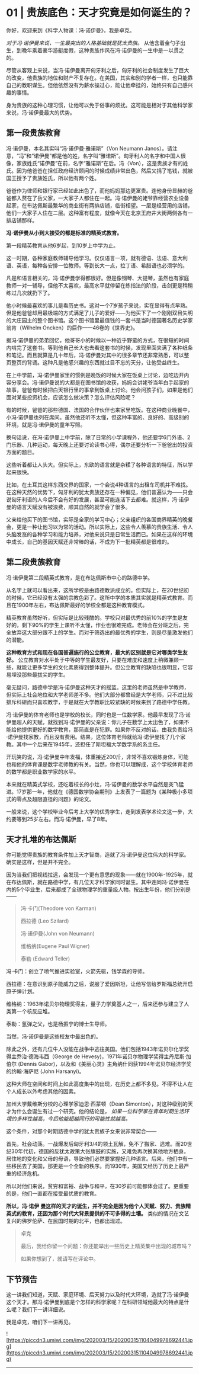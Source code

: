 # 01 | 贵族底色：天才究竟是如何诞生的？

你好，欢迎来到《科学人物课：冯·诺伊曼》，我是卓克。

 *对于冯·诺伊曼来说，一生最突出的人格基础就是犹太贵族。* 从他含着金勺子出生，到晚年乘着豪华游艇度假，这种贵族作风在冯·诺伊曼的一生中是一以贯之的。

尽管从客观上来说，当冯·诺伊曼离开匈牙利之后，匈牙利的社会制度发生了巨大的改变，他贵族的地位和财产不复存在。在美国，其实和别的学者一样，也只能靠自己的教职谋生。但他依然没有为薪水操过心，能让他牵挂的，始终只有自己感兴趣的事情。

身为贵族的这种心理习惯，让他可以免于俗事的烦扰。这可能是相对于其他科学家来说，冯·诺伊曼最大的优势。

## 第一段贵族教育

冯·诺伊曼，本名其实叫“冯·诺伊曼·雅诺斯”（Von Neumann Janos）。请注意，“冯”和“诺伊曼”都是他的姓，名字叫“雅诺斯”。匈牙利人的名字和中国人很像，家族姓氏“诺伊曼”在前，名字“雅诺斯”在后。冯（Von），这是贵族才有的姓氏。因为他爸爸在担任政府经济顾问的时候成绩非常出色，然后又捐了笔钱，就被国王授予了贵族姓氏，所以他有两个姓。

爸爸作为律师和银行家已经如此出色了，而他妈妈那边更富贵。连他身份显赫的爸爸都入赘在了岳父家，一大家子人都住在一起。冯·诺伊曼的姥爷靠经营农业设备起家，在布达佩斯最繁华的商业街有两排店铺，临街相望。一层是经营用的店铺，他们一大家子人住在二层。这种富有程度，就像今天在北京王府井大街两侧各有一排店铺那样。

 **冯·诺伊曼从小到大接受的都是标准的精英式教育。**

第一段精英教育从他6岁起，到10岁上中学为止。

这一时期，各种家庭教师辅导他学习。仅仅语言一项，就有德语、法语、意大利语、英语，每种各安排一位教师。等到长大一点，拉丁语、希腊语也必须学的。

凡是和语言相关的，冯·诺伊曼学得都很好。但是像钢琴、大提琴，虽然也有家庭教师一对一辅导，但他不太喜欢，最高水平就停留在练指法的阶段，击剑更是稍稍练过几次就扔下了。

他小时候最喜欢的事儿是看历史书。这对一个7岁孩子来说，实在显得有点早熟。但是他爸爸却用最极端的方式满足了儿子的爱好——为他买下了一个刚刚双目失明的大庄园主的整个图书馆。这个图书馆里最值钱的一套书是当时德国著名历史学家翁肯（Wilhelm Oncken）的巨作——46卷的《世界史》。

据冯·诺伊曼的弟弟回忆，他哥哥小的时候以一种近乎野蛮的方式，在很短的时间内啃完了这套书。等到他自己长大也去看这套书的时候，发现里面夹满了各种纸条和笔记。而且就算是几十年后，冯·诺伊曼对其中的很多章节还非常熟悉，可以整页整页的背诵。这种凡是他感兴趣的东西就过目不忘的天分，让他受益终生。

在上中学前，冯·诺伊曼家里的惯例是晚饭的时候大家在饭桌上讨论，边吃边开内容分享会。冯·诺伊曼说的大都是在图书馆的收获，妈妈会讲姥爷当年白手起家的故事，爸爸有时候把白天银行里的事拿到饭桌上讨论。他会问孩子们，如果是他们面对某些投资机会，应该怎么做决策？怎么评估风险呢？

有的时候，爸爸的那些德国、法国的合作伙伴也来家里吃饭。在这种商业晚餐中，小冯·诺伊曼也列在席间。虽然他还听不太懂，但这种丰富的、良好的、高级别的环境，就是冯·诺伊曼的童年写照。

换句话说，在冯·诺伊曼上中学前，除了日常的小学课程外，他还要学6门外语、2门乐器、几种运动，每天晚上还要讨论读书心得，偶尔还要分析一下爸爸出的投资方面的题目。

这些听着都让人头大。但实际上，东欧的语言就是杂糅了各种语言的特征，所以学起来很快。

比如，在土耳其这样东西交界的国家，一个会说4种语言的出租车司机并不难找。在这种天然的优势下，匈牙利的犹太贵族还存在一种偏见，他们普遍认为——只会说匈牙利语的人今后不会有好的发展，甚至可能连活下去都难。就这样，冯·诺伊曼的语言天赋没有被浪费，顺其自然的就学会了很多。

父亲给他买下的图书馆，实际是全家的学习中心；父亲组织的各国商界精英的晚餐会，更是一种让他习以为常的活动。所以实际上，这些令人羡慕的贵族生活、令人头脑发涨的各种学习和能力培养，对他来说只是日常生活而已。如果在这样的环境中成长，自己的基因天赋还非常棒的话，不成为下一批精英都是很难的。

## 第二段贵族教育

冯·诺伊曼第二段精英式教育，是在布达佩斯市中心的路德中学。

从名字上就可以看出来，这所学校是由路德教派成立的。但实际上，在20世纪初的时候，它已经没有太强的宗教色彩了。这所中学的本质其实就是精英式教育。而且在1900年左右，布达佩斯最好的学校全都是这种教育模式。

精英教育虽然好听，但实际是比较残酷的。学校只对最优秀的前10%的学生是友好的，剩下90%的学生上课听不太懂，作业也很难完成。老师会在分班之后，完全放弃这大部分跟不上的学生。而对于筛选出的最优秀的学生，则是尽量激发他们的潜能。

 **这种教育方式和现在各国普遍施行的公立教育，最大的区别就是它对哪类学生友好。** 公立教育对水平处于中等的学生最友好，只要在难度和速度上稍微兼顾一些，就能让更多学生的文化素质得到整体提升。但公立教育的缺陷也很明显，它容易埋没那些最拔尖的学生。

毫无疑问，路德中学是冯·诺伊曼这种天才的摇篮。这里的老师虽然是中学教师，但实际上社会地位和大学老师差不多。他们大部分都曾经是大学老师，只不过比较排斥科研而只喜欢教学，于是就在大学教职比较紧缺的时候来到了路德中学任教。

冯·诺伊曼的体育老师也是学校的校长，同时也是一位数学家。他最早发现了冯·诺伊曼超人的天赋，就找到冯·诺伊曼的父亲说：你儿子在数学上太出色了，如果不能给他提供更好的数学教育，那简直是在犯罪。如果你不反对的话，由我负责给冯·诺伊曼找家教，而且没有费用。结果，这位体育老师就给冯·诺伊曼找了几个家教。其中一个后来在1945年，还担任了斯坦福大学数学系的系主任。

开玩笑的说，冯·诺伊曼中年发福，体重接近200斤，非常不喜欢锻炼身体，可能也和他的体育课是数学老师教的有关。当然，你也可以理解成，这个学校体育老师的数学都是职业数学家的水平。

本来就在精英式学校，还吃着校长的小灶，冯·诺伊曼的数学水平自然是突飞猛进。17岁那一年，他就在《德国数学协会期刊》上发表了一篇题为《某种极小多项式的零点及超限直径的问题》的论文。

一般来说，这个学校毕业今后考上大学的优秀学生，走到发表学术论文这一步，大约要等到25岁左右。而冯·诺伊曼，早了8年。

## 天才扎堆的布达佩斯

你可能觉得贵族的教育条件加上天才智商，造就了冯·诺伊曼这位伟大的科学家。确实是这样，但是并不完全。

因为当我们把视线拉远，会发现一个更有意思的现象——就在1900年-1925年，就在布达佩斯，就在路德中学，有几位天才科学家同时诞生。其中连同冯·诺伊曼在内的5个毕业生，后来都成了全球物理学的重量级人物。按出生年份，他们分别是——

> 冯·卡门(Theodore von Karman)
> 
> 西拉德 (Leo Szilard)
> 
> 冯·诺伊曼(John von Neumann)
> 
> 维格纳(Eugene Paul Wigner)
> 
> 泰勒 (Edward Teller)

冯·卡门：创立了喷气推进实验室，火箭先驱，钱学森的导师。

西拉德：在意识到原子能威力之后，说服了爱因斯坦，让他写信给罗斯福总统开启原子弹计划。

维格纳：1963年诺贝尔物理奖得主，量子力学奠基人之一，后来还参与建立了人类第一个核反应堆。

泰勒：氢弹之父，也是杨振宁的博士生导师。

当然，冯·诺伊曼是这些校友中最出色的。

除此之外，还有几位牛人没能在战争中逃往美国。他们包括1943年诺贝尔化学奖得主乔治·德海韦西（George de Hevesy)，1971年诺贝尔物理学奖得主丹尼斯·加伯尔 (Dennis Gabor)，以及和《美丽心灵》主角纳什同获1994年诺贝尔经济学奖的约翰·海萨尼 (John Harsanyi)。

这种大师在空间和时间上如此高度集中的出现，在历史上都不多见。不得不让人在个人成长以外考虑其他的因素。

加州大学戴维斯分校的心理学家迪恩·西蒙顿（Dean Simonton），对这种级别的天才为什么会诞生有过一个研究。他的结论是， *如果一位科学家在青年时期生活环境的多样性越高，今后他能超越同行的可能性就越高。*

这个条件，对那个时期路德中学的犹太贵族子女来说非常契合——

首先，社会动荡。一战爆发后匈牙利3/4的领土瓦解，免不了搬家、逃难。而20世纪30年代初，德国的反犹太政策大张旗鼓的实施，又难免再次换其他地方栖身。居住地的变化和父母的母语，导致他们必然要掌握好几种语言。后来，他们中有一些移民去了美国，那更是一个全新的秩序。而1930年，美国又经历了历史上最严重的经济危机。

所以对他们来说，贫穷和富裕、战争与和平，在30岁前可能都体会过了。更重要的是，他们一直都在接受最优质的教育。

 **所以，冯·诺伊**  **曼这样的天才的诞生，并不完全是因为他个人天赋、努力、贵族精英式的教育，还因为那个时代大背景提供的不可多得的土壤。** 类似的情况在文艺复兴的佛罗伦萨、在民国时期的北平，也都出现过。

> 卓克
> 
> 
> 
> 最后，我给你留一个问题：你还能举出一些历史上精英集中出现的城市吗？
> 
> 如果你想到了，就请写在评论中。

## 下节预告

这一讲我们知道，天赋、家庭环境、后天努力以及时代大环境，造就了冯·诺伊曼这个天才。那冯·诺伊曼到底是个怎样的科学家呢？在科研领域他最大的特点是什么呢？我们下一讲详细说。

我是卓克，咱们下一讲再见。

![https://piccdn3.umiwi.com/img/202003/15/202003151104049978692441.jpg](https://piccdn3.umiwi.com/img/202003/15/202003151104049978692441.jpg)

---
